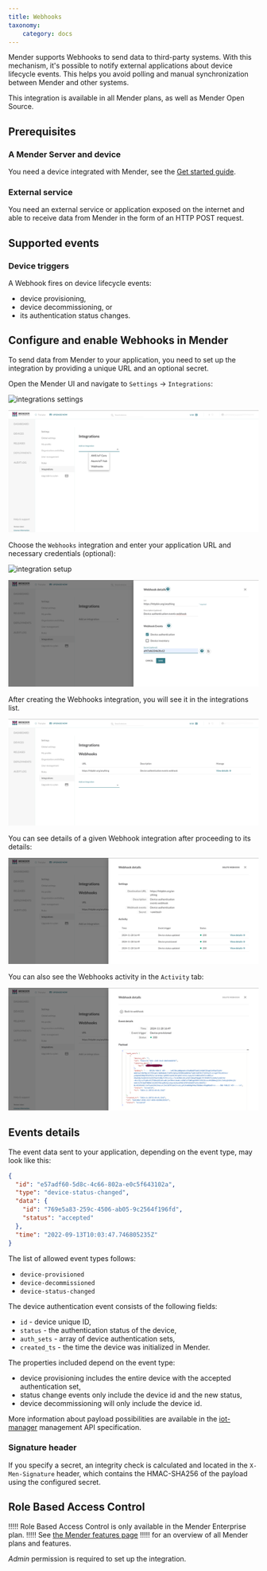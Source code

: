 ```yaml
---
title: Webhooks
taxonomy:
    category: docs
---
```


Mender supports Webhooks to send data to third-party systems. With this mechanism, it's possible to notify external applications about device lifecycle events. This helps you avoid polling and manual synchronization between Mender and other systems.

This integration is available in all Mender plans, as well as Mender Open Source.

## Prerequisites

### A Mender Server and device

You need a device integrated with Mender, see the [Get started guide](../../01.Get-started/01.Preparation/01.Prepare-a-Raspberry-Pi-device/docs.md).

### External service

You need an external service or application exposed on the internet and able to receive data from Mender in the form of an HTTP POST request.

## Supported events

### Device triggers

A Webhook fires on device lifecycle events:
* device provisioning,
* device decommissioning, or
* its authentication status changes.


## Configure and enable Webhooks in Mender

To send data from Mender to your application, you need to set up the integration by providing a unique URL and an optional secret.

Open the Mender UI and navigate to `Settings` -> `Integrations`:


![integrations settings](image_1_a.png)

![integrations webhooks](image_1_b.png)

Choose the `Webhooks` integration and enter your application URL and necessary credentials (optional):

![integration setup](image_2.png)

![integration setup](image_3.png)

After creating the Webhooks integration, you will see it in the integrations list.

![integration list](image_4.png)

You can see details of a given Webhook integration after proceeding to its details:

![webhook view](image_5.png)

You can also see the Webhooks activity in the `Activity` tab:

![webhooks details](image_6.png)

## Events details

The event data sent to your application, depending on the event type, may look like this:

```json
{
  "id": "e57adf60-5d8c-4c66-802a-e0c5f643102a",
  "type": "device-status-changed",
  "data": {
    "id": "769e5a83-259c-4506-ab05-9c2564f196fd",
    "status": "accepted"
  },
  "time": "2022-09-13T10:03:47.746805235Z"
}
```

The list of allowed event types follows:
* `device-provisioned`
* `device-decommissioned`
* `device-status-changed`

The device authentication event consists of the following fields:
* `id` - device unique ID,
* `status` - the authentication status of the device,
* `auth_sets` - array of device authentication sets,
* `created_ts` - the time the device was initialized in Mender.

The properties included depend on the event type:
* device provisioning includes the entire device with the accepted authentication set, 
* status change events only include the device id and the new status, 
* device decommissioning will only include the device id.

More information about payload possibilities are available in the [iot-manager](https://github.com/mendersoftware/mender-server/tree/main/backend/services/iot-manager/?target=_blank) management API specification.

### Signature header

If you specify a secret, an integrity check is calculated and located in the `X-Men-Signature` header, which contains the HMAC-SHA256 of the payload using the configured secret.

## Role Based Access Control

!!!!! Role Based Access Control is only available in the Mender Enterprise plan.
!!!!! See [the Mender features page](https://mender.io/product/features?target=_blank)
!!!!! for an overview of all Mender plans and features.

*Admin* permission is required to set up the integration.
